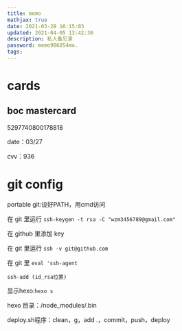 ```yaml
---
title: memo
mathjax: true
date: 2021-03-28 16:15:03
updated: 2021-04-05 13:42:30
description: 私人备忘录
password: memo906854mo.
tags:
---
```


# cards

## boc mastercard

5297740800178818

date：03/27

cvv：936

# git config

portable git:设好PATH，用cmd访问

在 git 里运行 `ssh-keygen -t rsa -C "wzm3456789@gmail.com"`

在 github 里添加 key

在 git 里运行 `ssh -v git@github.com`

在 git 里 `eval 'ssh-agent `

`ssh-add (id_rsa位置)`

显示hexo:`hexo s`

hexo 目录：/node_modules/.bin

deploy.sh程序：clean，g，add .，commit，push，deploy